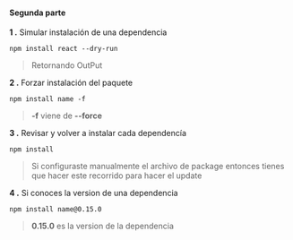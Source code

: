 #### Segunda parte

**1 .** Simular instalación de una dependencia
```
npm install react --dry-run
```
> Retornando OutPut

**2 .** Forzar instalación del paquete
```
npm install name -f
```
> **-f** viene de **--force**

**3 .** Revisar y volver a instalar cada dependencía
```
npm install
```
> Si configuraste manualmente el archivo de package entonces tienes que hacer este recorrido para hacer el update

**4 .** Si conoces la version de una dependencia
```
npm install name@0.15.0
```
> **0.15.0** es la version de la dependencia